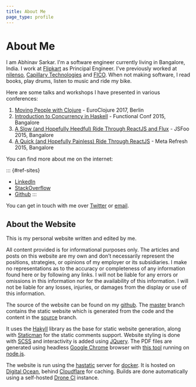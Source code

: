 ```yaml
---
title: About Me
page_type: profile
---
```

# About Me

I am Abhinav Sarkar. I'm a software engineer currently living in Bangalore, India. I work at [Flipkart] as Principal Engineer. I've previously worked at [nilenso], [Capillary Technologies] and [FICO]. When not making software, I read books, play drums, listen to music and ride my bike.

Here are some talks and workshops I have presented in various conferences:

1. [Moving People with Clojure] - EuroClojure 2017, Berlin
1. [Introduction to Concurrency in Haskell] - Functional Conf 2015, Bangalore
1. [A Slow (and Hopefully Heedful) Ride Through ReactJS and Flux][1] - JSFoo 2015, Bangalore
1. [A Quick (and Hopefully Painless) Ride Through ReactJS][2] - Meta Refresh 2015, Bangalore

You can find more about me on the internet:

::: {#ref-sites}
- [LinkedIn]
- [StackOverflow]
- [Github]
:::

You can get in touch with me over [Twitter] or [email].

## About the Website

This is my personal website written and edited by me.

All content provided is for informational purposes only. The articles and posts on this website are my own and don’t necessarily represent the positions, strategies, or opinions of my employer or its subsidiaries. I make no representations as to the accuracy or completeness of any information found here or by following any links. I will not be liable for any errors or omissions in this information nor for the availability of this information. I will not be liable for any losses, injuries, or damages from the display or use of this information.

The source of the website can be found on my [github]. The [master] branch contains the static website which is generated from the code and the content in the [source] branch.

It uses the [Hakyll] library as the base for static website generation, along with [Staticman] for the static comments support. Website styling is done with [SCSS] and interactivity is added using [JQuery]. The PDF files are generated using headless [Google Chrome] browser with [this tool] running on [node.js].

The website is run using the [hastatic] server for [docker]. It is hosted on [Digital Ocean], behind [Cloudflare] for caching. Builds are done automatically using a self-hosted [Drone CI] instance.

[LinkedIn]: http://in.linkedin.com/in/abhinavsarkar
[StackOverflow]: https://stackoverflow.com/story/abhinavsarkar
[Github]: https://github.com/abhin4v
[Goodreads]: http://www.goodreads.com/user/show/24614151-abhinav-sarkar
[Last.fm]: http://last.fm/user/abhin4v
[Strava]: http://www.strava.com/athletes/3485865
[Twitter]: https://twitter.com/abhin4v

[Flipkart]: https://www.flipkart.com/about-us
[nilenso]: https://nilenso.com
[Capillary Technologies]: https://www.capillarytech.com
[FICO]: http://www.fico.com/
[Moving People with Clojure]: https://www.youtube.com/watch?v=3y7xzH8jB8A
[Introduction To Concurrency In Haskell]: https://www.youtube.com/watch?v=uVK3t-5wWew
[1]: https://web.archive.org/web/20151024091258/https://jsfoo.in/2015/reactjs-workshop
[2]: https://web.archive.org/web/20160629192412/https://metarefresh.talkfunnel.com/2015/1326-a-quick-and-hopefully-painless-ride-through-reactj
[email]: mailto:abhinav@abhinavsarkar.net
[master]: https://github.com/abhin4v/abhin4v.github.io/tree/master
[source]: https://github.com/abhin4v/abhin4v.github.io/tree/source
[Hakyll]: https://jaspervdj.be/hakyll/
[Staticman]: http://staticman.net/
[SCSS]: http://sass-lang.com/
[JQuery]: http://jquery.com/
[docker]: http://docker.com/
[hastatic]: https://github.com/abhin4v/hastatic/
[Digital Ocean]: https://www.digitalocean.com/
[Cloudflare]: https://www.cloudflare.com/
[Drone CI]: https://drone.io/
[github]: https://github.com/abhin4v/abhin4v.github.io
[this tool]: https://github.com/Szpadel/chrome-headless-render-pdf
[Google Chrome]: https://www.google.com/chrome/index.html
[node.js]: https://nodejs.org/
